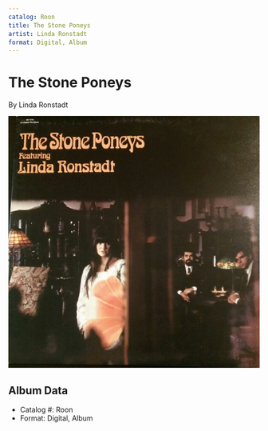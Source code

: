 ```yaml
---
catalog: Roon
title: The Stone Poneys
artist: Linda Ronstadt
format: Digital, Album
---
```


# The Stone Poneys

By Linda Ronstadt

![](../../assets/albumcovers/Linda_Ronstadt-The_Stone_Poneys.png)

## Album Data

- Catalog #: Roon
- Format: Digital, Album

